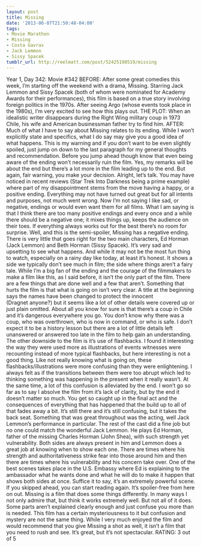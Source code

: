 ```yaml
---
layout: post
title: Missing
date: '2013-06-07T21:50:48-04:00'
tags:
- Movie Marathon
- Missing
- Costa Gavras
- Jack Lemmon
- Sissy Spacek
tumblr_url: http://reelmatt.com/post/52425190519/missing
---
```



Year 1, Day 342: Movie #342
BEFORE: After some great comedies this week, I’m starting off the weekend with a drama, Missing. Starring Jack Lemmon and Sissy Spacek (both of whom were nominated for Academy Awards for their performances), this film is based on a true story involving foreign politics in the 1970s. After seeing Argo (whose events took place in the 1980s), I’m very excited to see how this plays out.
THE PLOT: When an idealistic writer disappears during the Right Wing military coup in 1973 Chile, his wife and American businessman father try to find him.
AFTER: Much of what I have to say about Missing relates to its ending. While I won’t explicitly state and specifics, what I do say may give you a good idea of what happens. This is my warning and if you don’t want to be even slightly spoiled, just jump on down to the last paragraph for my general thoughts and recommendation. Before you jump ahead though know that even being aware of the ending won’t necessarily ruin the film. Yes, my remarks will be about the end but there’s a lot more in the film leading up to the end. But again, fair warning, you make your decision.
Alright, let’s talk. You may have noticed in recent reviews (Star Trek Into Darkness being a prime example) where part of my disappointment stems from the move having a happy, or a positive ending. Everything may not have turned out great but for all intents and purposes, not much went wrong. Now I’m not saying I like sad, or negative, endings or would even want them for all films. What I am saying is that I think there are too many positive endings and every once and a while there should be a negative one; it mixes things up, keeps the audience on their toes. If everything always works out for the best there’s no room for surprise. Well, and this is the semi-spoiler, Missing has a negative ending. There is very little that goes right for the two main characters, Ed Horman (Jack Lemmon) and Beth Horman (Sissy Spacek). It’s very sad and upsetting to see what happens. And while it may not be the most fun thing to watch, especially on a rainy day like today, at least it’s honest. It shows a side we typically don’t see much in film; the side where things aren’t a fairy tale.
While I’m a big fan of the ending and the courage of the filmmakers to make a film like this, as I said before, it isn’t the only part of the film. There are a few things that are done well and a few that aren’t. Something that hurts the film is that what is going on isn’t very clear. A title at the beginning says the names have been changed to protect the innocent (Dragnet anyone?) but it seems like a lot of other details were covered up or just plain omitted. About all you know for sure is that there’s a coup in Chile and it’s dangerous everywhere you go. You don’t know why there was a coup, who was overthrown, who is now in command, or who is safe. I don’t expect it to be a history lesson but there are a lot of little details left unanswered or answered too late in the film to help gain an understanding. The other downside to the film is it’s use of flashbacks. I found it interesting the way they were used more as illustrations of events witnesses were recounting instead of more typical flashbacks, but here interesting is not a good thing. Like not really knowing what is going on, these flashbacks/illustrations were more confusing than they were enlightening. I always felt as if the transitions between them were too abrupt which led to thinking something was happening in the present when it really wasn’t.
At the same time, a lot of this confusion is alleviated by the end. I won’t go so far as to say I absolve the film from it’s lack of clarity, but by the end it doesn’t matter so much. You get so caught up in the final act and the consequences of everything that has happened that the build up to all of that fades away a bit. It’s still there and it’s still confusing, but it takes the back seat.
Something that was great throughout was the acting, well Jack Lemmon’s performance in particular. The rest of the cast did a fine job but no one could match the wonderful Jack Lemmon. He plays Ed Horman, father of the missing Charles Horman (John Shea), with such strength yet vulnerability. Both sides are always present in him and Lemmon does a great job at knowing when to show each one. There are times where his strength and authoritativeness strike fear into those around him and then there are times where his vulnerability and his concern take over. One of the best scenes takes place in the U.S. Embassy where Ed is explaining to the ambassador what he wants done and what he will do to make it happen that shows both sides at once. Suffice it to say, it’s an extremely powerful scene.
If you skipped ahead, you can start reading again. It’s spoiler-free from here on out. Missing is a film that does some things differently. In many ways I not only admire that, but think it works extremely well. But not all of it does. Some parts aren’t explained clearly enough and just confuse you more than is needed. This film has a certain mysteriousness to it but confusion and mystery are not the same thing. While I very much enjoyed the film and would recommend that you give Missing a shot as well, it isn’t a film that you need to rush and see. It’s great, but it’s not spectacular.
RATING: 3 out of 5
